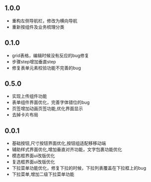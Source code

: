
## 1.0.0

- 重构左侧导航栏，修改为横向导航
- 重新按组件及业务梳理分类

## 0.1.0

- grid表格，编辑时候没有反应的bug修复
- 步骤step增加垂直step
- 修复表单元素校验功能不完善的bug

## 0.5.0

- 实现上传组件功能
- 表单组件界面优化，完善字体错位的bug
- 页签增加动画页签功能,优化界面显示
- 去掉卡片布局

## 0.0.1

- 基础按钮,尺寸按钮界面优化,按钮组适配移移动端
- 辅助样式界面优化,增加垂直对齐功能，文字包裹功能优化
- 模态框界面ui改版优化
- 复选框界面ui改版优化
- 下拉菜单功能优化，修复下拉的时候，下拉列表覆盖在下拉框上的bug
- 下拉菜单,增加二级下拉菜单功能
